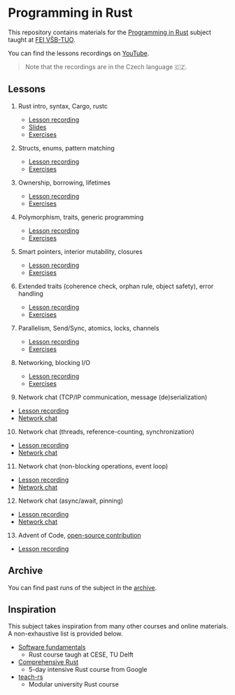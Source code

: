 # Programming in Rust
This repository contains materials for the [Programming in Rust](https://edison.sso.vsb.cz/cz.vsb.edison.edu.study.prepare.web/SubjectVersion.faces?version=460-4157/02&subjectBlockAssignmentId=545221&studyFormId=1&studyPlanId=26573&locale=en&back=true) subject taught at [FEI VŠB-TUO](https://www.fei.vsb.cz/en/).

You can find the lessons recordings on [YouTube](https://www.youtube.com/playlist?list=PLgoUJJFtqE9C8Ar_JgDBHQYrG-hHMlVyU).

> Note that the recordings are in the Czech language 🇨🇿.

## Lessons
1. Rust intro, syntax, Cargo, rustc
    - [Lesson recording](https://www.youtube.com/watch?v=PDBT5dIVEfc&list=PLgoUJJFtqE9C8Ar_JgDBHQYrG-hHMlVyU&index=2&ab_channel=JakubBer%C3%A1nek)
    - [Slides](lessons/01/slides.pdf)
    - [Exercises](lessons/01/exercises)

2. Structs, enums, pattern matching
    - [Lesson recording](https://www.youtube.com/watch?v=oDvjXaP-2pU&list=PLgoUJJFtqE9C8Ar_JgDBHQYrG-hHMlVyU&index=2)
    - [Exercises](lessons/02/exercises)

3. Ownership, borrowing, lifetimes
    - [Lesson recording](https://www.youtube.com/watch?v=c8i9SKDfWDE&list=PLgoUJJFtqE9C8Ar_JgDBHQYrG-hHMlVyU&index=3)
    - [Exercises](lessons/03/exercises)

4. Polymorphism, traits, generic programming
    - [Lesson recording](https://www.youtube.com/watch?v=IY4ejueecdQ&list=PLgoUJJFtqE9C8Ar_JgDBHQYrG-hHMlVyU&index=4)
    - [Exercises](lessons/04/exercises)

5. Smart pointers, interior mutability, closures
    - [Lesson recording](https://www.youtube.com/watch?v=lGKSYne5DzM&list=PLgoUJJFtqE9C8Ar_JgDBHQYrG-hHMlVyU&index=5)
    - [Exercises](lessons/05/exercises)

6. Extended traits (coherence check, orphan rule, object safety), error handling
    - [Lesson recording](https://www.youtube.com/watch?v=XgTEIVbcTQ8&list=PLgoUJJFtqE9C8Ar_JgDBHQYrG-hHMlVyU&index=6)
    - [Exercises](lessons/06/exercises)

7. Parallelism, Send/Sync, atomics, locks, channels
    - [Lesson recording](https://www.youtube.com/watch?v=CYAW4khk5Nc&list=PLgoUJJFtqE9C8Ar_JgDBHQYrG-hHMlVyU&index=7)
    - [Exercises](lessons/07/exercises)

8. Networking, blocking I/O
    - [Lesson recording](https://www.youtube.com/watch?v=6vZ5-1JrgLg&list=PLgoUJJFtqE9C8Ar_JgDBHQYrG-hHMlVyU&index=8)
    - [Exercises](lessons/08/exercises)

9) Network chat (TCP/IP communication, message (de)serialization)

- [Lesson recording](https://www.youtube.com/watch?v=KVlrAepesMo)
- [Network chat](projects/network-chat/01)

10) Network chat (threads, reference-counting, synchronization)

- [Lesson recording](https://www.youtube.com/watch?v=OduKSTpzwUM)
- [Network chat](projects/network-chat/02)

11) Network chat (non-blocking operations, event loop)

- [Lesson recording](https://www.youtube.com/watch?v=cNQMGrzZhKs)
- [Network chat](projects/network-chat/03)

12) Network chat (async/await, pinning)

- [Lesson recording](https://www.youtube.com/watch?v=z49Ek7BOy50)
- [Network chat](projects/network-chat/04)

13) Advent of Code, [open-source contribution](https://github.com/rust-lang/glob/pull/135)

- [Lesson recording](https://www.youtube.com/watch?v=N5LlZ2L1Q3Y)

## Archive
You can find past runs of the subject in the [archive](archive).

## Inspiration
This subject takes inspiration from many other courses and online materials. A non-exhaustive list is provided below.

- [Software fundamentals](https://cese.ewi.tudelft.nl/software-fundamentals/)
    - Rust course taugh at CESE, TU Delft
- [Comprehensive Rust](https://google.github.io/comprehensive-rust/)
    - 5-day intensive Rust course from Google
- [teach-rs](https://teach-rs.trifectatech.org/)
    - Modular university Rust course
